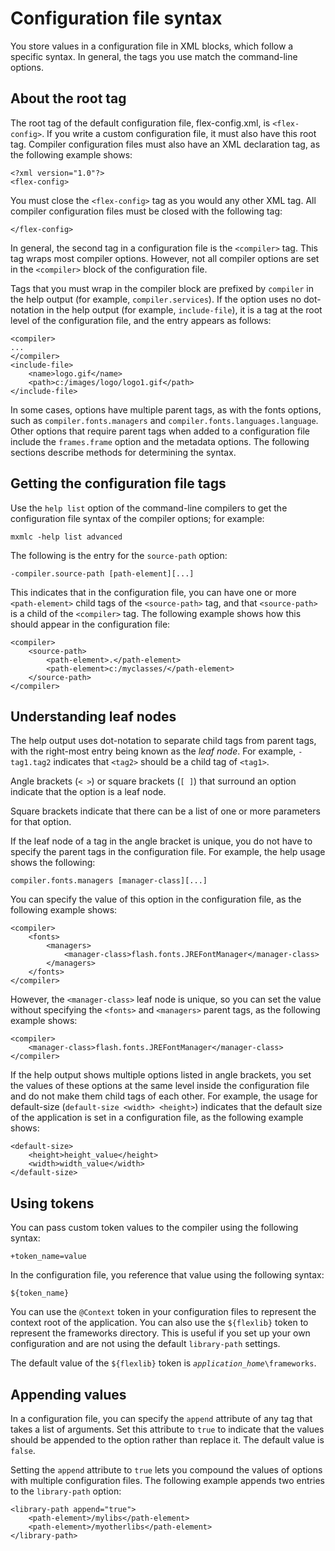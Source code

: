 # Configuration file syntax

You store values in a configuration file in XML blocks, which follow a specific
syntax. In general, the tags you use match the command-line options.

## About the root tag

The root tag of the default configuration file, flex-config.xml, is
`<flex-config>`. If you write a custom configuration file, it must also have
this root tag. Compiler configuration files must also have an XML declaration
tag, as the following example shows:

    <?xml version="1.0"?>
    <flex-config>

You must close the `<flex-config>` tag as you would any other XML tag. All
compiler configuration files must be closed with the following tag:

    </flex-config>

In general, the second tag in a configuration file is the `<compiler>` tag. This
tag wraps most compiler options. However, not all compiler options are set in
the `<compiler>` block of the configuration file.

Tags that you must wrap in the compiler block are prefixed by `compiler` in the
help output (for example, `compiler.services`). If the option uses no
dot-notation in the help output (for example, `include-file`), it is a tag at
the root level of the configuration file, and the entry appears as follows:

    <compiler>
    ...
    </compiler>
    <include-file>
        <name>logo.gif</name>
        <path>c:/images/logo/logo1.gif</path>
    </include-file>

In some cases, options have multiple parent tags, as with the fonts options,
such as `compiler.fonts.managers` and `compiler.fonts.languages.language`. Other
options that require parent tags when added to a configuration file include the
`frames.frame` option and the metadata options. The following sections describe
methods for determining the syntax.

## Getting the configuration file tags

Use the `help list` option of the command-line compilers to get the
configuration file syntax of the compiler options; for example:

    mxmlc -help list advanced

The following is the entry for the `source-path` option:

    -compiler.source-path [path-element][...]

This indicates that in the configuration file, you can have one or more
`<path-element>` child tags of the `<source-path>` tag, and that `<source-path>`
is a child of the `<compiler>` tag. The following example shows how this should
appear in the configuration file:

    <compiler>
        <source-path>
            <path-element>.</path-element>
            <path-element>c:/myclasses/</path-element>
        </source-path>
    </compiler>

## Understanding leaf nodes

The help output uses dot-notation to separate child tags from parent tags, with
the right-most entry being known as the _leaf node_. For example, `-tag1.tag2`
indicates that `<tag2>` should be a child tag of `<tag1>`.

Angle brackets (`< >`) or square brackets (`[ ]`) that surround an option
indicate that the option is a leaf node.

Square brackets indicate that there can be a list of one or more parameters for
that option.

If the leaf node of a tag in the angle bracket is unique, you do not have to
specify the parent tags in the configuration file. For example, the help usage
shows the following:

    compiler.fonts.managers [manager-class][...]

You can specify the value of this option in the configuration file, as the
following example shows:

    <compiler>
        <fonts>
            <managers>
                <manager-class>flash.fonts.JREFontManager</manager-class>
            </managers>
        </fonts>
    </compiler>

However, the `<manager-class>` leaf node is unique, so you can set the value
without specifying the `<fonts>` and `<managers>` parent tags, as the following
example shows:

    <compiler>
        <manager-class>flash.fonts.JREFontManager</manager-class>
    </compiler>

If the help output shows multiple options listed in angle brackets, you set the
values of these options at the same level inside the configuration file and do
not make them child tags of each other. For example, the usage for default-size
(`default-size <width> <height>`) indicates that the default size of the
application is set in a configuration file, as the following example shows:

    <default-size>
        <height>height_value</height>
        <width>width_value</width>
    </default-size>

## Using tokens

You can pass custom token values to the compiler using the following syntax:

    +token_name=value

In the configuration file, you reference that value using the following syntax:

    ${token_name}

You can use the `@Context` token in your configuration files to represent the
context root of the application. You can also use the `${flexlib}` token to
represent the frameworks directory. This is useful if you set up your own
configuration and are not using the default `library-path` settings.

The default value of the `${flexlib}` token is
_`application_home`_`\frameworks`.

## Appending values

In a configuration file, you can specify the `append` attribute of any tag that
takes a list of arguments. Set this attribute to `true` to indicate that the
values should be appended to the option rather than replace it. The default
value is `false`.

Setting the `append` attribute to `true` lets you compound the values of options
with multiple configuration files. The following example appends two entries to
the `library-path` option:

    <library-path append="true">
        <path-element>/mylibs</path-element>
        <path-element>/myotherlibs</path-element>
    </library-path>
